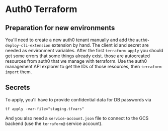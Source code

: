 # Auth0 Terraform

## Preparation for new environments

You'll need to create a new auth0 tenant manually and add the `auth0-deploy-cli-extension` extension by hand. The client id and secret are needed as environment variables. After the first `terraform apply` you should get some errors that some things already exist. those are autocreated resources from auth0 that we manage with terraform. Use the auth0 management API explorer to get the IDs of those resources, then `terraform import` them.

## Secrets

To apply, you'll have to provide confidential data for DB passwords via

`tf apply -var-file="staging.tfvars"`

And you also need a `service-account.json` file to connect to the GCS backend (use the `terraform@` service account).

